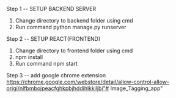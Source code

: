 Step 1 -- SETUP BACKEND SERVER

1. Change directory to backend folder using cmd
2. Run command 
	python manage.py runserver


Step 2 -- SETUP REACT(FRONTEND)

1. Change directory to frontend folder using cmd
2. npm install
2. Run command 
	npm start

Step 3 -- add google chrome extension https://chrome.google.com/webstore/detail/allow-control-allow-origi/nlfbmbojpeacfghkpbjhddihlkkiljbi"# Image_Tagging_app" 
